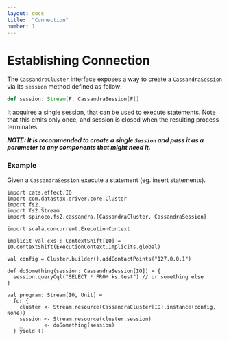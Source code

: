 ```yaml
---
layout: docs
title:  "Connection"
number: 1
---
```


# Establishing Connection

The `CassandraCluster` interface exposes a way to create a `CassandraSession` via its `session` method defined as follow:

```scala
def session: Stream[F, CassandraSession[F]]
```

It acquires a single session, that can be used to execute statements. Note that this emits only once, and session is closed when the resulting process terminates.

***NOTE: It is recommended to create a single `Session` and pass it as a parameter to any components that might need it.***

### Example

Given a `CassandraSession` execute a statement (eg. insert statements).

```tut:book:silent
import cats.effect.IO
import com.datastax.driver.core.Cluster
import fs2._
import fs2.Stream
import spinoco.fs2.cassandra.{CassandraCluster, CassandraSession}

import scala.concurrent.ExecutionContext

implicit val cxs : ContextShift[IO] = IO.contextShift(ExecutionContext.Implicits.global)

val config = Cluster.builder().addContactPoints("127.0.0.1")

def doSomething(session: CassandraSession[IO]) = {
  session.queryCql("SELECT * FROM ks.test") // or something else
}

val program: Stream[IO, Unit] =
  for {
    cluster <- Stream.resource(CassandraCluster[IO].instance(config, None))
    session <- Stream.resource(cluster.session)
    _       <- doSomething(session)
  } yield ()
```
